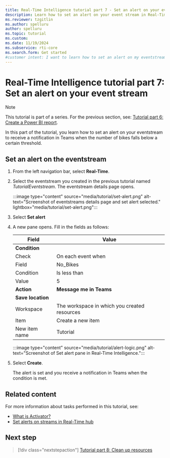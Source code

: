 ```yaml
---
title: Real-Time Intelligence tutorial part 7 - Set an alert on your event stream
description: Learn how to set an alert on your event stream in Real-Time Intelligence.
ms.reviewer: tzgitlin
ms.author: spelluru
author: spelluru
ms.topic: tutorial
ms.custom:
ms.date: 11/19/2024
ms.subservice: rti-core
ms.search.form: Get started
#customer intent: I want to learn how to set an alert on my eventstream in Real-Time Intelligence.
---
```

# Real-Time Intelligence tutorial part 7: Set an alert on your event stream

> [!NOTE]
> This tutorial is part of a series. For the previous section, see: [Tutorial part 6: Create a Power BI report](tutorial-6-power-bi-report.md).

In this part of the tutorial, you learn how to set an alert on your eventstream to receive a notification in Teams when the number of bikes falls below a certain threshold.

## Set an alert on the eventstream

1. From the left navigation bar, select **Real-Time**.
1. Select the eventstream you created in the previous tutorial named *TutorialEventstream*.
    The eventstream details page opens.
    
    :::image type="content" source="media/tutorial/set-alert.png" alt-text="Screenshot of eventstreams details page and set alert selected." lightbox="media/tutorial/set-alert.png":::

1. Select **Set alert**
1. A new pane opens. Fill in the fields as follows:

    | Field | Value |
    | --- | --- |
    | **Condition** |  |
    | Check | On each event when |
    | Field | No_Bikes |  
    | Condition | Is less than |
    | Value | 5 |
    | **Action** |  **Message me in Teams**
    | **Save location** | | 
    | Workspace | The workspace in which you created resources|
    | Item | Create a new item |
    | New item name | Tutorial |

    :::image type="content" source="media/tutorial/alert-logic.png" alt-text="Screenshot of Set alert pane in Real-Time Intelligence.":::

1. Select **Create**.

    The alert is set and you receive a notification in Teams when the condition is met.

## Related content

For more information about tasks performed in this tutorial, see:

* [What is Activator?](data-activator/activator-introduction.md)
* [Set alerts on streams in Real-Time hub](../real-time-hub/set-alerts-data-streams.md)

## Next step

> [!div class="nextstepaction"]
> [Tutorial part 8: Clean up resources](tutorial-8-clean-up-resources.md)

